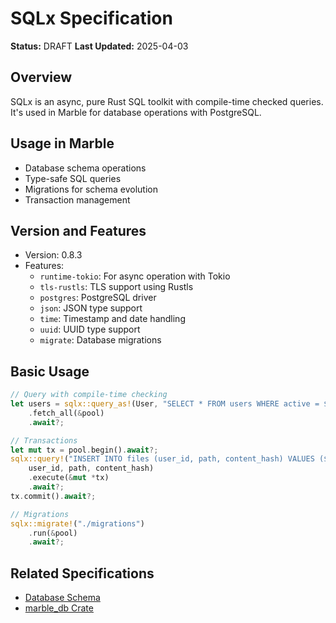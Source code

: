 # SQLx Specification

**Status:** DRAFT
**Last Updated:** 2025-04-03

## Overview

SQLx is an async, pure Rust SQL toolkit with compile-time checked queries. It's used in Marble for database operations with PostgreSQL.

## Usage in Marble

- Database schema operations
- Type-safe SQL queries
- Migrations for schema evolution
- Transaction management

## Version and Features

- Version: 0.8.3
- Features:
  - `runtime-tokio`: For async operation with Tokio
  - `tls-rustls`: TLS support using Rustls
  - `postgres`: PostgreSQL driver
  - `json`: JSON type support
  - `time`: Timestamp and date handling
  - `uuid`: UUID type support
  - `migrate`: Database migrations

## Basic Usage

```rust
// Query with compile-time checking
let users = sqlx::query_as!(User, "SELECT * FROM users WHERE active = $1", true)
    .fetch_all(&pool)
    .await?;

// Transactions
let mut tx = pool.begin().await?;
sqlx::query!("INSERT INTO files (user_id, path, content_hash) VALUES ($1, $2, $3)",
    user_id, path, content_hash)
    .execute(&mut *tx)
    .await?;
tx.commit().await?;

// Migrations
sqlx::migrate!("./migrations")
    .run(&pool)
    .await?;
```

## Related Specifications

- [Database Schema](../domain/database_schema.md)
- [marble_db Crate](../crates/marble_db.md)
